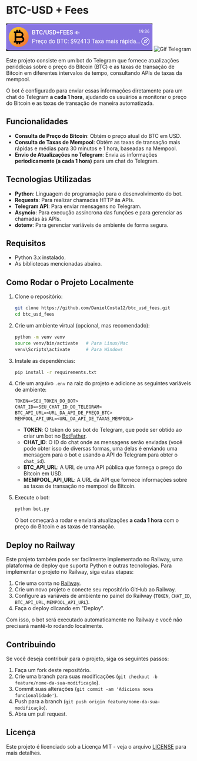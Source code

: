 # BTC-USD + Fees
![Bot Telegram](./assets/imgbot.png)
![Gif Telegram](./assets/fixgifbot.gif)

Este projeto consiste em um bot do Telegram que fornece atualizações periódicas sobre o preço do Bitcoin (BTC) e as taxas de transação de Bitcoin em diferentes intervalos de tempo, consultando APIs de taxas da mempool.

O bot é configurado para enviar essas informações diretamente para um chat do Telegram **a cada 1 hora**, ajudando os usuários a monitorar o preço do Bitcoin e as taxas de transação de maneira automatizada.

## Funcionalidades

- **Consulta de Preço do Bitcoin**: Obtém o preço atual do BTC em USD.
- **Consulta de Taxas de Mempool**: Obtém as taxas de transação mais rápidas e médias para 30 minutos e 1 hora, baseadas na Mempool.
- **Envio de Atualizações no Telegram**: Envia as informações **periodicamente (a cada 1 hora)** para um chat do Telegram.

## Tecnologias Utilizadas

- **Python**: Linguagem de programação para o desenvolvimento do bot.
- **Requests**: Para realizar chamadas HTTP às APIs.
- **Telegram API**: Para enviar mensagens no Telegram.
- **Asyncio**: Para execução assíncrona das funções e para gerenciar as chamadas às APIs.
- **dotenv**: Para gerenciar variáveis de ambiente de forma segura.

## Requisitos

- Python 3.x instalado.
- As bibliotecas mencionadas abaixo.

## Como Rodar o Projeto Localmente

1. Clone o repositório:

    ```bash
    git clone https://github.com/DanielCosta12/btc_usd_fees.git
    cd btc_usd_fees
    ```

2. Crie um ambiente virtual (opcional, mas recomendado):

    ```bash
    python -m venv venv
    source venv/bin/activate   # Para Linux/Mac
    venv\Scripts\activate      # Para Windows
    ```

3. Instale as dependências:

    ```bash
    pip install -r requirements.txt
    ```

4. Crie um arquivo `.env` na raiz do projeto e adicione as seguintes variáveis de ambiente:

    ```
    TOKEN=<SEU_TOKEN_DO_BOT>
    CHAT_ID=<SEU_CHAT_ID_DO_TELEGRAM>
    BTC_API_URL=<URL_DA_API_DE_PREÇO_BTC>
    MEMPOOL_API_URL=<URL_DA_API_DE_TAXAS_MEMPOOL>
    ```

    - **TOKEN**: O token do seu bot do Telegram, que pode ser obtido ao criar um bot no [BotFather](https://core.telegram.org/bots#botfather).
    - **CHAT_ID**: O ID do chat onde as mensagens serão enviadas (você pode obter isso de diversas formas, uma delas é enviando uma mensagem para o bot e usando a API do Telegram para obter o `chat_id`).
    - **BTC_API_URL**: A URL de uma API pública que forneça o preço do Bitcoin em USD.
    - **MEMPOOL_API_URL**: A URL da API que fornece informações sobre as taxas de transação no mempool de Bitcoin.

5. Execute o bot:

    ```bash
    python bot.py
    ```

    O bot começará a rodar e enviará atualizações **a cada 1 hora** com o preço do Bitcoin e as taxas de transação.

## Deploy no Railway

Este projeto também pode ser facilmente implementado no Railway, uma plataforma de deploy que suporta Python e outras tecnologias. Para implementar o projeto no Railway, siga estas etapas:

1. Crie uma conta no [Railway](https://railway.app/).
2. Crie um novo projeto e conecte seu repositório GitHub ao Railway.
3. Configure as variáveis de ambiente no painel do Railway (`TOKEN`, `CHAT_ID`, `BTC_API_URL`, `MEMPOOL_API_URL`).
4. Faça o deploy clicando em "Deploy".

Com isso, o bot será executado automaticamente no Railway e você não precisará mantê-lo rodando localmente.

## Contribuindo

Se você deseja contribuir para o projeto, siga os seguintes passos:

1. Faça um fork deste repositório.
2. Crie uma branch para suas modificações (`git checkout -b feature/nome-da-sua-modificação`).
3. Commit suas alterações (`git commit -am 'Adiciona nova funcionalidade'`).
4. Push para a branch (`git push origin feature/nome-da-sua-modificação`).
5. Abra um pull request.

## Licença

Este projeto é licenciado sob a Licença MIT - veja o arquivo [LICENSE](LICENSE) para mais detalhes.
